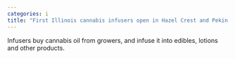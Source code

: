 ```yaml
---
categories: i
title: "First Illinois cannabis infusers open in Hazel Crest and Pekin as industry slowly begins to take off"
---
```

Infusers buy cannabis oil from growers, and infuse it into edibles, lotions and other products.